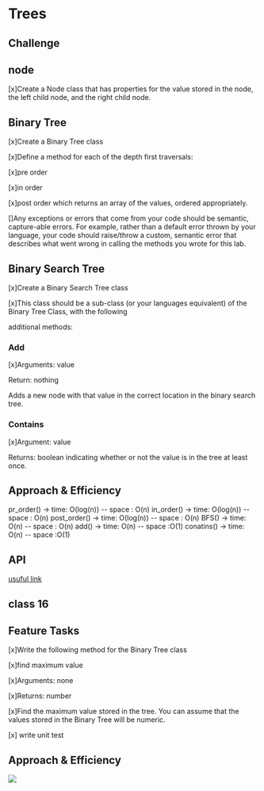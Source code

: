 # Trees
<!-- Short summary or background information -->

## Challenge
<!-- Description of the challenge -->

## node

[x]Create a Node class that has properties for the value stored in the node, the left child node, and the right child node.


## Binary Tree
[x]Create a Binary Tree class

[x]Define a method for each of the depth first traversals:

[x]pre order

[x]in order

[x]post order which returns an array of the values, ordered appropriately.

[]Any exceptions or errors that come from your code should be semantic, capture-able errors. For example, rather than a default error thrown by your language, your code should raise/throw a custom, semantic error that describes what went wrong in calling the methods you wrote for this lab.


## Binary Search Tree

[x]Create a Binary Search Tree class

[x]This class should be a sub-class (or your languages equivalent) of the Binary Tree Class, with the following 

additional methods:

### Add

[x]Arguments: value

Return: nothing

Adds a new node with that value in the correct location in the binary search tree.

### Contains

[x]Argument: value

Returns: boolean indicating whether or not the value is in the tree at least once.

## Approach & Efficiency
<!-- What approach did you take? Why? What is the Big O space/time for this approach? -->

pr_order() -> time: O(log(n)) -- space : O(n)
in_order() -> time: O(log(n)) -- space : O(n)
post_order() -> time: O(log(n)) -- space : O(n)
BFS() -> time: O(n) -- space : O(n)
add() -> time: O(n) -- space :O(1)
conatins() -> time: O(n) -- space :O(1)


## API
<!-- Description of each method publicly available in each of your trees -->



[usuful link](https://codefellows.github.io/common_curriculum/data_structures_and_algorithms/Code_401/class-15/resources/Trees.html)





## class 16 



## Feature Tasks


[x]Write the following method for the Binary Tree class

[x]find maximum value

[x]Arguments: none

[x]Returns: number

[x]Find the maximum value stored in the tree. You can assume that the values stored in the Binary Tree will be numeric.

[x] write unit test

## Approach & Efficiency


![](/assets/tree_max.jpg)